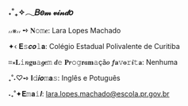 ### ˖˚₊✧𓂃𝐵𝑒𝓂 𝓋𝒾𝓃𝒹𝑜

៸៸⨳៸៸ ➺ 𝐍𝚘𝚖𝒆: Lara Lopes Machado

✦‹ 𝐄𝚜𝒄𝒐𝚕𝐚: Colégio Estadual Polivalente de Curitiba

⌗⨯𝐋𝚒𝒏𝐠𝐮𝚊𝒈𝒆𝚖 𝒅𝚎 𝐏𝒓𝚘𝚐𝐫𝒂𝐦𝚊çã𝒐 𝒇𝐚𝚟𝐨𝚛𝒊𝚝𝐚: Nenhuma

₊˚˖♡➺ 𝐈𝚍𝒊𝒐𝚖𝐚𝚜: Inglês e Potuguês

˖₊˚✦𝐄𝚖𝐚𝚒𝒍: lara.lopes.machado@escola.pr.gov.br
